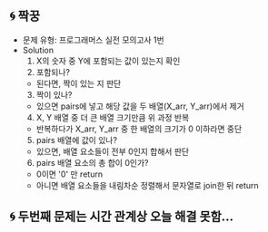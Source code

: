 ## 🌀 짝꿍

- 문제 유형: 프로그래머스 실전 모의고사 1번
- Solution
  1. X의 숫자 중 Y에 포함되는 값이 있는지 확인
  2. 포함되나?
    - 된다면, 짝이 있는 지 판단
  3. 짝이 있나?
    - 있으면 pairs에 넣고 해당 값을 두 배열(X_arr, Y_arr)에서 제거
  4. X, Y 배열 중 더 큰 배열 크기만큼 위 과정 반복
    - 반복하다가 X_arr, Y_arr 중 한 배열의 크기가 0 이하라면 중단
  5. pairs 배열에 값이 있나?
    - 있으면, 배열 요소들이 전부 0인지 합해서 판단
  6. pairs 배열 요소의 총 합이 0인가?
    - 0이면 '0' 만 return
    - 아니면 배열 요소들을 내림차순 정렬해서 문자열로 join한 뒤 return

## 🌀 두번째 문제는 시간 관계상 오늘 해결 못함...